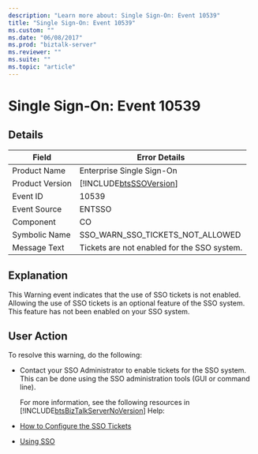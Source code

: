 ```yaml
---
description: "Learn more about: Single Sign-On: Event 10539"
title: "Single Sign-On: Event 10539"
ms.custom: ""
ms.date: "06/08/2017"
ms.prod: "biztalk-server"
ms.reviewer: ""
ms.suite: ""
ms.topic: "article"
---
```

# Single Sign-On: Event 10539
## Details  

| Field | Error Details |
|-----------------|------------------------------------------------------------|
|  Product Name   |                 Enterprise Single Sign-On                  |
| Product Version | [!INCLUDE[btsSSOVersion](../includes/btsssoversion-md.md)] |
|    Event ID     |                           10539                            |
|  Event Source   |                           ENTSSO                           |
|    Component    |                             CO                             |
|  Symbolic Name  |              SSO_WARN_SSO_TICKETS_NOT_ALLOWED              |
|  Message Text   |        Tickets are not enabled for the SSO system.         |

## Explanation  
 This Warning event indicates that the use of SSO tickets is not enabled. Allowing the use of SSO tickets is an optional feature of the SSO system. This feature has not been enabled on your SSO system.  

## User Action  
 To resolve this warning, do the following:  

- Contact your SSO Administrator to enable tickets for the SSO system. This can be done using the SSO administration tools (GUI or command line).  

  For more information, see the following resources in [!INCLUDE[btsBizTalkServerNoVersion](../includes/btsbiztalkservernoversion-md.md)] Help:  

- [How to Configure the SSO Tickets](../core/how-to-configure-the-sso-tickets.md)  

- [Using SSO](../core/using-sso.md)
